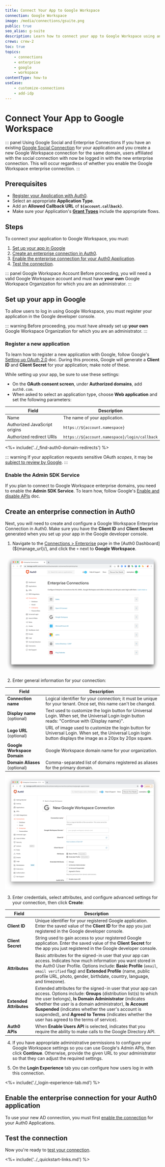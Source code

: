 ```yaml
---
title: Connect Your App to Google Workspace
connection: Google Workspace
image: /media/connections/gsuite.png
public: true
seo_alias: g-suite
description: Learn how to connect your app to Google Workspace using an enterprise connection.
crews: crew-2
toc: true
topics:
    - connections
    - enterprise
    - google
    - workspace
contentType: how-to
useCase:
    - customize-connections
    - add-idp
---
```

# Connect Your App to Google Workspace

::: panel Using Google Social and Enterprise Connections
If you have an existing [Google Social Connection](/connections/social/google) for your application and you create a new Google Workspace connection for the same domain, users affiliated with the social connection with now be logged in with the new enterprise connection. This will occur regardless of whether you enable the Google Workspace enterprise connection.
:::

## Prerequisites

  * [Register your Application with Auth0](/getting-started/set-up-app). 
  * Select an appropriate **Application Type**.
  * Add an **Allowed Callback URL** of **`${account.callback}`**.
  * Make sure your Application's **[Grant Types](/dashboard/guides/applications/update-grant-types)** include the appropriate flows.

## Steps

To connect your application to Google Workspace, you must:

1. [Set up your app in Google](#set-up-your-app-in-google)
2. [Create an enterprise connection in Auth0](#create-an-enterprise-connection-in-auth0).
3. [Enable the enterprise connection for your Auth0 Application](#enable-the-enterprise-connection-for-your-auth0-application).
4. [Test the connection](#test-the-connection).

::: panel Google Workspace Account
Before proceeding, you will need a valid Google Workspace account and must have **your own** Google Workspace Organization for which you are an administrator. 
:::

## Set up your app in Google

To allow users to log in using Google Workspace, you must register your application in the Google developer console.

::: warning
Before proceeding, you must have already set up **your own** Google Workspace Organization for which you are an administrator.
:::

### Register a new application

To learn how to register a new application with Google, follow Google's [Setting up OAuth 2.0](https://support.google.com/googleapi/answer/6158849) doc. During this process, Google will generate a **Client ID** and **Client Secret** for your application; make note of these.

While setting up your app, be sure to use these settings:

* On the **OAuth consent screen**, under **Authorized domains**, add `auth0.com`.
* When asked to select an application type, choose **Web application** and set the following parameters:

| Field | Description |
| ----- | ----------- |
| Name | The name of your application. |
| Authorized JavaScript origins | `https://${account.namespace}` |
| Authorized redirect URIs | `https://${account.namespace}/login/callback` |

<%= include('../_find-auth0-domain-redirects') %>

::: warning
If your application requests sensitive OAuth <dfn data-key="scope">scopes</dfn>, it may be [subject to review by Google](https://developers.google.com/apps-script/guides/client-verification).
:::

### Enable the Admin SDK Service

If you plan to connect to Google Workspace enterprise domains, you need to enable the **Admin SDK Service**. To learn how, follow Google's [Enable and disable APIs](https://support.google.com/googleapi/answer/6158841) doc.

## Create an enterprise connection in Auth0

Next, you will need to create and configure a Google Workspace Enterprise Connection in Auth0. Make sure you have the **Client ID** and **Client Secret** generated when you set up your app in the Google developer console.

1. Navigate to the [Connections > Enterprise](${manage_url}/#/connections/enterprise) page in the [Auth0 Dashboard](${manage_url}/), and click the `+` next to **Google Workspace**.

![Create Connection Type](/media/articles/dashboard/connections/enterprise/conn-enterprise-list-2.png)

2. Enter general information for your connection:

| Field | Description |
| ----- | ----------- |
| **Connection name** | Logical identifier for your connection; it must be unique for your tenant. Once set, this name can't be changed. |
| **Display name** (optional) | Text used to customize the login button for Universal Login. When set, the Universal Login login button reads: "Continue with {Display name}". |
| **Logo URL** (optional) | URL of image used to customize the login button for Universal Login. When set, the Universal Login login button displays the image as a 20px by 20px square. |
| **Google Workspace Domain** | Google Workspace domain name for your organization. |
| **Domain Aliases** (optional) | Comma-separated list of domains registered as aliases for the primary domain. |

![Configure General Google G Suite Settings](/media/articles/dashboard/connections/enterprise/conn-enterprise-gsuite-settings-1-new.png)

3. Enter credentials, select attributes, and configure advanced settings for your connection, then click **Create**:

| Field | Description |
| ----- | ----------- |
| **Client ID** | Unique identifier for your registered Google application. Enter the saved value of the **Client ID** for the app you just registered in the Google developer console. |
| **Client Secret** | String used to gain access to your registered Google application. Enter the saved value of the **Client Secret** for the app you just registered in the Google developer console. |
| **Attributes** | Basic attributes for the signed-in user that your app can access. Indicates how much information you want stored in the Auth0 User Profile. Options include: **Basic Profile** (`email`, `email verified` flag) and **Extended Profile** (name, public profile URL, photo, gender, birthdate, country, language, and timezone). |
| **Extended Attributes** | Extended attributes for the signed-in user that your app can access. Options include: **Groups** (distribution list(s) to which the user belongs), **Is Domain Administrator** (indicates whether the user is a domain administrator), **Is Account Suspended** (indicates whether the user's account is suspended), and **Agreed to Terms** (indicates whether the user has agreed to the terms of service). |
| **Auth0 APIs** | When **Enable Users API** is selected, indicates that you require the ability to make calls to the Google Directory API. |


4. If you have appropriate administrative permissions to configure your Google Workspace settings so you can use Google's Admin APIs, then click **Continue**. Otherwise, provide the given URL to your administrator so that they can adjust the required settings.

5. On the **Login Experience** tab you can configure how users log in with this connection.

<%= include('./_login-experience-tab.md') %>

## Enable the enterprise connection for your Auth0 application

To use your new AD connection, you must first [enable the connection](/dashboard/guides/connections/enable-connections-enterprise) for your Auth0 Applications.

## Test the connection

Now you're ready to [test your connection](/dashboard/guides/connections/test-connections-enterprise).

<%= include('../_quickstart-links.md') %>
